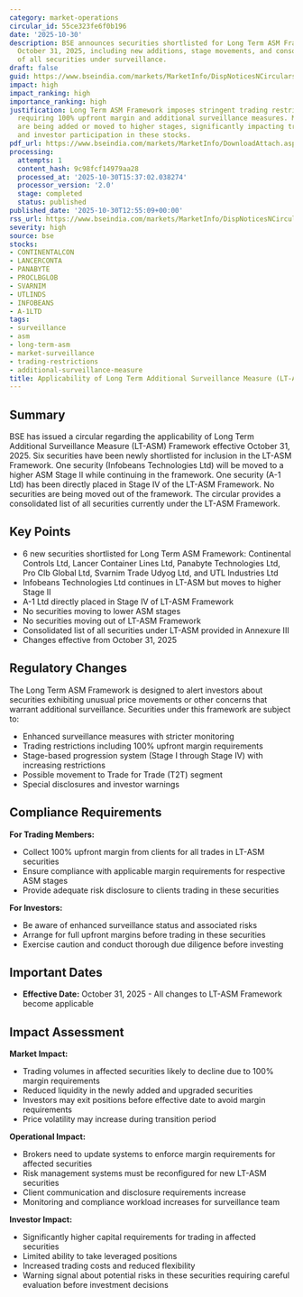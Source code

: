 ```yaml
---
category: market-operations
circular_id: 55ce323fe6f0b196
date: '2025-10-30'
description: BSE announces securities shortlisted for Long Term ASM Framework effective
  October 31, 2025, including new additions, stage movements, and consolidated list
  of all securities under surveillance.
draft: false
guid: https://www.bseindia.com/markets/MarketInfo/DispNoticesNCirculars.aspx?Noticeid={43A33096-5818-4DFC-A6A5-426E49A78AC0}&noticeno=20251030-44&dt=10/30/2025&icount=44&totcount=57&flag=0
impact: high
impact_ranking: high
importance_ranking: high
justification: Long Term ASM Framework imposes stringent trading restrictions on securities,
  requiring 100% upfront margin and additional surveillance measures. Multiple securities
  are being added or moved to higher stages, significantly impacting trading activity
  and investor participation in these stocks.
pdf_url: https://www.bseindia.com/markets/MarketInfo/DownloadAttach.aspx?id=20251030-44&attachedId=6d991dc0-d028-445a-bf0f-f7d2fbbf1fe5
processing:
  attempts: 1
  content_hash: 9c98fcf14979aa28
  processed_at: '2025-10-30T15:37:02.038274'
  processor_version: '2.0'
  stage: completed
  status: published
published_date: '2025-10-30T12:55:09+00:00'
rss_url: https://www.bseindia.com/markets/MarketInfo/DispNoticesNCirculars.aspx?Noticeid={43A33096-5818-4DFC-A6A5-426E49A78AC0}&noticeno=20251030-44&dt=10/30/2025&icount=44&totcount=57&flag=0
severity: high
source: bse
stocks:
- CONTINENTALCON
- LANCERCONTA
- PANABYTE
- PROCLBGLOB
- SVARNIM
- UTLINDS
- INFOBEANS
- A-1LTD
tags:
- surveillance
- asm
- long-term-asm
- market-surveillance
- trading-restrictions
- additional-surveillance-measure
title: Applicability of Long Term Additional Surveillance Measure (LT-ASM)
---
```


## Summary

BSE has issued a circular regarding the applicability of Long Term Additional Surveillance Measure (LT-ASM) Framework effective October 31, 2025. Six securities have been newly shortlisted for inclusion in the LT-ASM Framework. One security (Infobeans Technologies Ltd) will be moved to a higher ASM Stage II while continuing in the framework. One security (A-1 Ltd) has been directly placed in Stage IV of the LT-ASM Framework. No securities are being moved out of the framework. The circular provides a consolidated list of all securities currently under the LT-ASM Framework.

## Key Points

- 6 new securities shortlisted for Long Term ASM Framework: Continental Controls Ltd, Lancer Container Lines Ltd, Panabyte Technologies Ltd, Pro Clb Global Ltd, Svarnim Trade Udyog Ltd, and UTL Industries Ltd
- Infobeans Technologies Ltd continues in LT-ASM but moves to higher Stage II
- A-1 Ltd directly placed in Stage IV of LT-ASM Framework
- No securities moving to lower ASM stages
- No securities moving out of LT-ASM Framework
- Consolidated list of all securities under LT-ASM provided in Annexure III
- Changes effective from October 31, 2025

## Regulatory Changes

The Long Term ASM Framework is designed to alert investors about securities exhibiting unusual price movements or other concerns that warrant additional surveillance. Securities under this framework are subject to:

- Enhanced surveillance measures with stricter monitoring
- Trading restrictions including 100% upfront margin requirements
- Stage-based progression system (Stage I through Stage IV) with increasing restrictions
- Possible movement to Trade for Trade (T2T) segment
- Special disclosures and investor warnings

## Compliance Requirements

**For Trading Members:**
- Collect 100% upfront margin from clients for all trades in LT-ASM securities
- Ensure compliance with applicable margin requirements for respective ASM stages
- Provide adequate risk disclosure to clients trading in these securities

**For Investors:**
- Be aware of enhanced surveillance status and associated risks
- Arrange for full upfront margins before trading in these securities
- Exercise caution and conduct thorough due diligence before investing

## Important Dates

- **Effective Date:** October 31, 2025 - All changes to LT-ASM Framework become applicable

## Impact Assessment

**Market Impact:**
- Trading volumes in affected securities likely to decline due to 100% margin requirements
- Reduced liquidity in the newly added and upgraded securities
- Investors may exit positions before effective date to avoid margin requirements
- Price volatility may increase during transition period

**Operational Impact:**
- Brokers need to update systems to enforce margin requirements for affected securities
- Risk management systems must be reconfigured for new LT-ASM securities
- Client communication and disclosure requirements increase
- Monitoring and compliance workload increases for surveillance team

**Investor Impact:**
- Significantly higher capital requirements for trading in affected securities
- Limited ability to take leveraged positions
- Increased trading costs and reduced flexibility
- Warning signal about potential risks in these securities requiring careful evaluation before investment decisions